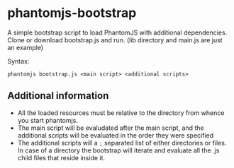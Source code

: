 phantomjs-bootstrap
===================

A simple bootstrap script to load PhantomJS with additional dependencies. Clone or download bootstrap.js and run. (lib directory and main.js are just an example)

Syntax:

	phantomjs bootstrap.js <main script> <additional scripts>


Additional information
----------------------

* All the loaded resources must be relative to the directory from whence you start phantomjs.
* The main script will be evaludated after the main script, and the additional scripts will be evaluated in the order they were specified
* The additional scripts will a `;` separated list of either directories or files. In case of a directory the bootstrap will iterate and evaluate all the .js child files that reside inside it.